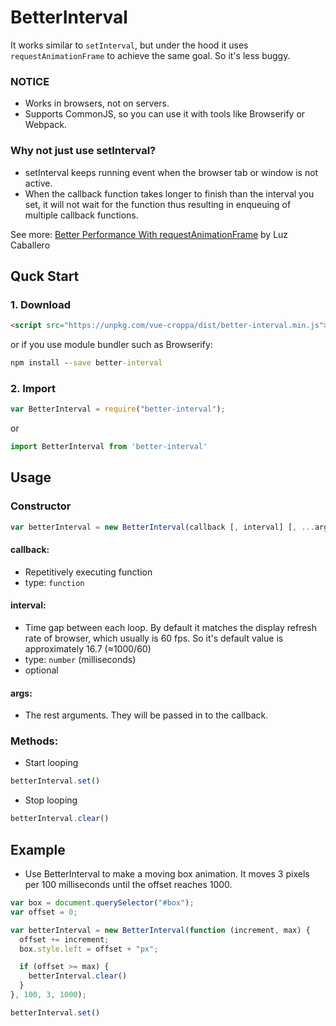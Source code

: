 # BetterInterval
It works similar to `setInterval`, but under the hood it uses <code>requestAnimationFrame</code> to achieve the same goal. So it's less buggy.

### NOTICE
* Works in browsers, not on servers.
* Supports CommonJS, so you can use it with tools like Browserify or Webpack.

### Why not just use setInterval?
- setInterval keeps running event when the browser tab or window is not active.
- When the callback function takes longer to finish than the interval you set, it will not wait for the function thus resulting in enqueuing of multiple callback functions.

See more: [Better Performance With requestAnimationFrame](https://dev.opera.com/articles/better-performance-with-requestanimationframe/) by Luz Caballero

## Quck Start
### 1. Download
```html
<script src="https://unpkg.com/vue-croppa/dist/better-interval.min.js"></script>
```
or if you use module bundler such as Browserify:
```cmd
npm install --save better-interval
```
### 2. Import

```javascript
var BetterInterval = require("better-interval");
```
or
```js
import BetterInterval from 'better-interval'
```

## Usage
### Constructor
```js
var betterInterval = new BetterInterval(callback [, interval] [, ...args])
```
#### callback: 
- Repetitively executing function
- type: `function`
#### interval:
- Time gap between each loop. By default it matches the display refresh rate of browser, which usually is 60 fps. So it's default value is approximately 16.7 (≈1000/60)
- type: `number` (milliseconds)
- optional
#### args:
- The rest arguments. They will be passed in to the callback.

### Methods:
- Start looping
```js
betterInterval.set()
```

- Stop looping
```js
betterInterval.clear()
```

## Example

- Use BetterInterval to make a moving box animation. It moves 3 pixels per 100 milliseconds until the offset reaches 1000.

```javascript
var box = document.querySelector("#box");
var offset = 0;

var betterInterval = new BetterInterval(function (increment, max) {
  offset += increment;
  box.style.left = offset + "px";

  if (offset >= max) {
    betterInterval.clear()
  }
}, 100, 3, 1000);

betterInterval.set()
```
